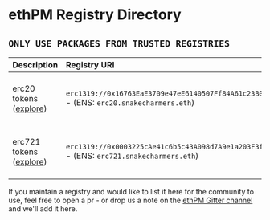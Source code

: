 # ethPM Registry Directory

## `ONLY USE PACKAGES FROM TRUSTED REGISTRIES`

| Description | Registry URI | Maintainer |
| :--- | :--- | :--- |
| erc20 tokens \([explore](http://explorer.ethpm.com/browse/mainnet/erc20.snakecharmers.eth)\) | `erc1319://0x16763EaE3709e47eE6140507Ff84A61c23B0098A:1` - \(ENS: `erc20.snakecharmers.eth`\) | Nick Gheorghita \(ethPM / Ethereum Foundation\) |
| erc721 tokens \([explore](http://explorer.ethpm.com/browse/mainnet/erc721.snakecharmers.eth)\) | `erc1319://0x0003225cAe41c6b5c43A098d7A9e1a203F3f489F:1` - \(ENS: `erc721.snakecharmers.eth`\) | Nick Gheorghita \(ethPM / Ethereum Foundation\) |

If you maintain a registry and would like to list it here for the community to use, feel free to open a pr - or drop us a note on the [ethPM Gitter channel](https://gitter.im/ethpm/Lobby) and we'll add it here.

